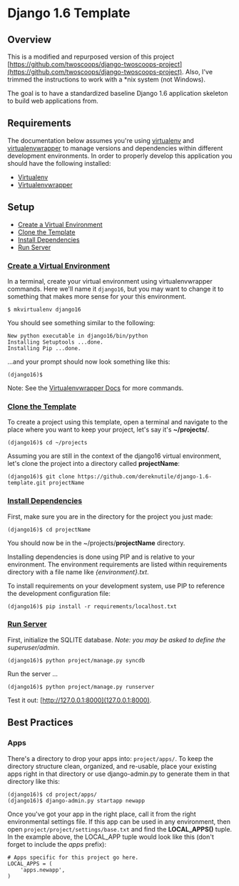 # Django 1.6 Template

## Overview
This is a modified and repurposed version of this project [https://github.com/twoscoops/django-twoscoops-project](https://github.com/twoscoops/django-twoscoops-project).  Also, I've trimmed the instructions to work with a *nix system (not Windows).

The goal is to have a standardized baseline Django 1.6 application skeleton to build web applications from.

## Requirements
The documentation below assumes you're using [virtualenv](http://www.virtualenv.org/ "Virtualenv") and [virtualenvwrapper](http://virtualenvwrapper.readthedocs.org/ "Virtualenvwrapper") to manage versions and dependencies within different development environments.  In order to properly develop this application you should have the following installed:

* [Virtualenv](http://www.virtualenv.org/ "Virtualenv")
* [Virtualenvwrapper](http://virtualenvwrapper.readthedocs.org/ "Virtualenvwrapper")

## Setup

* [Create a Virtual Environment](#create-virtualenv)
* [Clone the Template](#clone-template)
* [Install Dependencies](#install-dependencies)
* [Run Server](#run-server)

### [Create a Virtual Environment](id:anchor-create-a-virtual-environment)

In a terminal, create your virtual environment using virtualenvwrapper commands.  Here we'll name it ```django16```, but you may want to change it to something that makes more sense for your this environment.

    $ mkvirtualenv django16

You should see something similar to the following:

    New python executable in django16/bin/python
    Installing Setuptools ...done.
    Installing Pip ...done.

…and your prompt should now look something like this:

    (django16)$

Note: See the [Virtualenvwrapper Docs](http://virtualenvwrapper.readthedocs.org/en/latest/command_ref.html "Virtualenvwrapper Docs") for more commands.

### [Clone the Template](id:anchor-clone-the-template)

To create a project using this template, open a terminal and navigate to the place where you want to keep your project, let's say it's **~/projects/**.

    (django16)$ cd ~/projects

Assuming you are still in the context of the django16 virtual environment, let's clone the project into a directory called **projectName**:

    (django16)$ git clone https://github.com/dereknutile/django-1.6-template.git projectName

### [Install Dependencies](id:anchor-install-dependencies)

First, make sure you are in the directory for the project you just made:

    (django16)$ cd projectName

You should now be in the ~/projects/**projectName** directory.


Installing dependencies is done using PIP and is relative to your environment.  The environment requirements are listed within requirements directory with a file name like _{environment}.txt_.

To install requirements on your development system, use PIP to reference the development configuration file:

    (django16)$ pip install -r requirements/localhost.txt

### [Run Server](id:anchor-run-server)

First, initialize the SQLITE database.  *Note: you may be asked to define the superuser/admin*.

    (django16)$ python project/manage.py syncdb

Run the server ...

    (django16)$ python project/manage.py runserver    

Test it out: [http://127.0.0.1:8000](127.0.0.1:8000).

## Best Practices

### Apps
There's a directory to drop your apps into: ```project/apps/```.  To keep the directory structure clean, organized, and re-usable, place your existing apps right in that directory or use django-admin.py to generate them in that directory like this:

    (django16)$ cd project/apps/
    (django16)$ django-admin.py startapp newapp

Once you've got your app in the right place, call it from the right environmental settings file.  If this app can be used in any environment, then open ```project/project/settings/base.txt``` and find the **LOCAL_APPS()** tuple.  In the example above, the LOCAL_APP tuple would look like this (don't forget to include the *apps* prefix):

    # Apps specific for this project go here.
    LOCAL_APPS = (
        'apps.newapp',
    )
